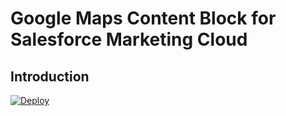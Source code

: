 # Google Maps Content Block for Salesforce Marketing Cloud

## Introduction

[![Deploy](https://www.herokucdn.com/deploy/button.svg)](https://heroku.com/deploy)
